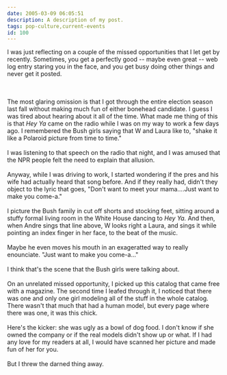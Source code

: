 ```yaml
---
date: 2005-03-09 06:05:51
description: A description of my post.
tags: pop-culture,current-events
id: 100
---
```

I was just reflecting on a couple of the missed opportunities that I let get by recently. Sometimes, you get a perfectly good -- maybe even great -- web log entry staring you in the face, and you get busy doing other things and never get it posted.
<!--more--><br /><br />The most glaring omission is that I got through the entire election season last fall without making much fun of either bonehead candidate. I guess I was tired about hearing about it all of the time.  What made me thing of this is that <i>Hey Ya</i> came on the radio while I was on my way to work a few days ago. I remembered the Bush girls saying that W and Laura like to, "shake it like a Polaroid picture from time to time."<br />
<br />
I was listening to that speech on the radio that night, and I was amused that the NPR people felt the need to explain that allusion.<br />
<br />
Anyway, while I was driving to work, I started wondering if the pres and his wife had actually heard that song before. And if they really had, didn't they object to the lyric that goes, "Don't want to meet your mama....Just want to make you come-a."<br />
<br />
I picture the Bush family in cut off shorts and stocking feet, sitting around a stuffy formal living room in the White House dancing to <i>Hey Ya.</i> And then, when Andre sings that line above, W looks right a Laura, and sings it while pointing an index finger in her face, to the beat of the music. <br />
<br />
Maybe he even moves his mouth in an exageratted way to really enounciate.  "Just want to make you come-a..."<br />
<br />
I think that's the scene that the Bush girls were talking about.<br />
<br />
On an unrelated missed opportunity, I picked up this catalog that came free with a magazine. The second time I leafed through it, I noticed that there was one and only one girl modeling all of the stuff in the whole catalog. There wasn't that much that had a human model, but every page where there was one, it was this chick.<br />
<br />
Here's the kicker: she was ugly as a bowl of dog food. I don't know if she owned the company or if the real models didn't show up or what. If I had any love for my readers at all, I would have scanned her picture and made fun of her for you.<br />
<br />
But I threw the darned thing away.<br />

